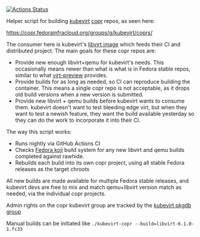 [![Actions Status](https://github.com/crobinso/kubevirt-copr/workflows/CI/badge.svg)](https://github.com/crobinso/kubevirt-copr/actions)

Helper script for building [kubevirt](https://github.com/kubevirt/kubevirt)
[copr](https://copr.fedorainfracloud.org/) repos, as seen here:

https://copr.fedorainfracloud.org/groups/g/kubevirt/coprs/

The consumer here is kubevirt's [libvirt image](https://github.com/kubevirt/libvirt) which feeds their CI and distributed project. The main goals for these copr repos are:

* Provide new enough libvirt+qemu for kubevirt's needs. This occasionally means newer than what is what is in Fedora stable repos, similar to what [virt-preview](https://copr.fedorainfracloud.org/coprs/g/virtmaint-sig/virt-preview/) provides.
* Provide builds for as long as needed, so CI can reproduce building the container. This means a single copr repo is not acceptable, as it drops old build versions when a new version is submitted.
* Provide new libvirt + qemu builds before kubevirt wants to consume them. kubevirt doesn't want to test bleeding edge virt, but when they want to test a newish feature, they want the build available yesterday so they can do the work to incorporate it into their CI.

The way this script works:

* Runs nightly via GitHub Actions CI
* Checks [Fedora koji](https://koji.fedoraproject.org/koji/) build system for any new libvirt and qemu builds completed against rawhide.
* Rebuilds each build into its own copr project, using all stable Fedora releases as the target chroots

All new builds are made available for multiple Fedora stable releases, and kubevirt devs are free to mix and match qemu+libvirt version match as needed, via the individual copr projects.

Admin rights on the copr kubevirt group are tracked by the [kubevirt pkgdb group](https://admin.fedoraproject.org/accounts/group/view/kubevirt)

Manual builds can be initiated like `./kubevirt-copr --build=libvirt-6.1.0-1.fc33`
